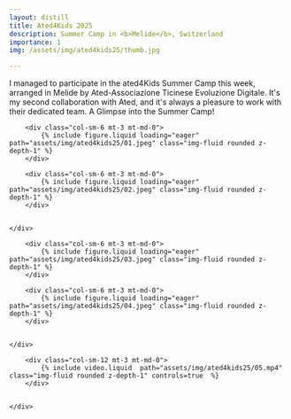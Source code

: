 ```yaml
---
layout: distill
title: Ated4Kids 2025
description: Summer Camp in <b>Melide</b>, Switzerland
importance: 1
img: /assets/img/ated4kids25/thumb.jpg

---
```

I managed to participate in the ated4Kids Summer Camp this week, arranged in Melide by Ated-Associazione Ticinese Evoluzione Digitale. It's my second collaboration with Ated, and it's always a pleasure to work with their dedicated team.
A Glimpse into the Summer Camp!

<div class="row justify-content-sm-center">
    <div class="row justify-content-sm-center">

        <div class="col-sm-6 mt-3 mt-md-0">
            {% include figure.liquid loading="eager" path="assets/img/ated4kids25/01.jpeg" class="img-fluid rounded z-depth-1" %}
        </div>

        <div class="col-sm-6 mt-3 mt-md-0">
            {% include figure.liquid loading="eager" path="assets/img/ated4kids25/02.jpeg" class="img-fluid rounded z-depth-1" %}
        </div>
    

    </div>
</div>
<div class="row justify-content-sm-center">
    <div class="row justify-content-sm-center">

        <div class="col-sm-6 mt-3 mt-md-0">
            {% include figure.liquid loading="eager" path="assets/img/ated4kids25/03.jpeg" class="img-fluid rounded z-depth-1" %}
        </div>

        <div class="col-sm-6 mt-3 mt-md-0">
            {% include figure.liquid loading="eager" path="assets/img/ated4kids25/04.jpeg" class="img-fluid rounded z-depth-1" %}
        </div>
    

    </div>
</div>

<div class="row justify-content-sm-center">
    <div class="row justify-content-sm-center">

        <div class="col-sm-12 mt-3 mt-md-0">
            {% include video.liquid  path="assets/img/ated4kids25/05.mp4" class="img-fluid rounded z-depth-1" controls=true  %}
        </div>
    

    </div>
</div>
